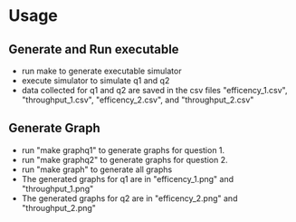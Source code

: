 # Usage

## Generate and Run executable
- run make to generate executable simulator
- execute simulator to simulate q1 and q2
- data collected for q1 and q2 are saved in the csv files "efficency_1.csv", "throughput_1.csv", "efficency_2.csv", and "throughput_2.csv"

## Generate Graph
- run "make graphq1" to generate graphs for question 1.
- run "make graphq2" to generate graphs for question 2.
- run "make graph" to generate all graphs
- The generated graphs for q1 are in "efficency_1.png" and "throughput_1.png"
- The generated graphs for q2 are in "efficency_2.png" and "throughput_2.png"
